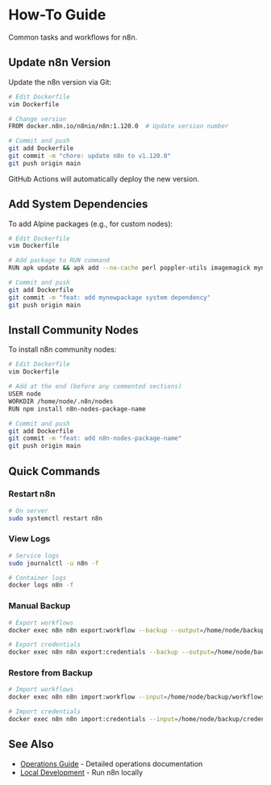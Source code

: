 # How-To Guide

Common tasks and workflows for n8n.

## Update n8n Version

Update the n8n version via Git:

```bash
# Edit Dockerfile
vim Dockerfile

# Change version
FROM docker.n8n.io/n8nio/n8n:1.120.0  # Update version number

# Commit and push
git add Dockerfile
git commit -m "chore: update n8n to v1.120.0"
git push origin main
```

GitHub Actions will automatically deploy the new version.

## Add System Dependencies

To add Alpine packages (e.g., for custom nodes):

```bash
# Edit Dockerfile
vim Dockerfile

# Add package to RUN command
RUN apk update && apk add --no-cache perl poppler-utils imagemagick mynewpackage

# Commit and push
git add Dockerfile
git commit -m "feat: add mynewpackage system dependency"
git push origin main
```

## Install Community Nodes

To install n8n community nodes:

```bash
# Edit Dockerfile
vim Dockerfile

# Add at the end (before any commented sections)
USER node
WORKDIR /home/node/.n8n/nodes
RUN npm install n8n-nodes-package-name

# Commit and push
git add Dockerfile
git commit -m "feat: add n8n-nodes-package-name"
git push origin main
```

## Quick Commands

### Restart n8n
```bash
# On server
sudo systemctl restart n8n
```

### View Logs
```bash
# Service logs
sudo journalctl -u n8n -f

# Container logs
docker logs n8n -f
```

### Manual Backup
```bash
# Export workflows
docker exec n8n n8n export:workflow --backup --output=/home/node/backup

# Export credentials
docker exec n8n n8n export:credentials --backup --output=/home/node/backup
```

### Restore from Backup
```bash
# Import workflows
docker exec n8n n8n import:workflow --input=/home/node/backup/workflows.json

# Import credentials
docker exec n8n n8n import:credentials --input=/home/node/backup/credentials.json
```

## See Also

- [Operations Guide](operations.md) - Detailed operations documentation
- [Local Development](local-development.md) - Run n8n locally
